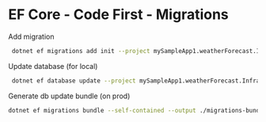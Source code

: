 # EF Core - Code First - Migrations

Add migration

```bash
 dotnet ef migrations add init --project mySampleApp1.weatherForecast.Infra --startup-project mySampleApp1.weatherForecast.API
```

Update database (for local)

```bash
 dotnet ef database update --project mySampleApp1.weatherForecast.Infra --startup-project mySampleApp1.weatherForecast.API
```

Generate db update bundle (on prod)

```bash
dotnet ef migrations bundle --self-contained --output ./migrations-bundle --project mySampleApp1.weatherForecast.Infra --startup-project mySampleApp1.weatherForecast.API
```
